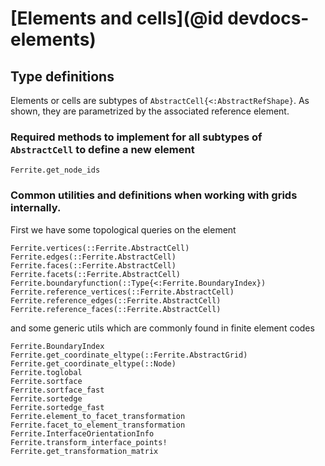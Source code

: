 # [Elements and cells](@id devdocs-elements)

## Type definitions

Elements or cells are subtypes of `AbstractCell{<:AbstractRefShape}`. As shown, they are parametrized
by the associated reference element.

### Required methods to implement for all subtypes of `AbstractCell` to define a new element

```@docs
Ferrite.get_node_ids
```

### Common utilities and definitions when working with grids internally.

First we have some topological queries on the element

```@docs
Ferrite.vertices(::Ferrite.AbstractCell)
Ferrite.edges(::Ferrite.AbstractCell)
Ferrite.faces(::Ferrite.AbstractCell)
Ferrite.facets(::Ferrite.AbstractCell)
Ferrite.boundaryfunction(::Type{<:Ferrite.BoundaryIndex})
Ferrite.reference_vertices(::Ferrite.AbstractCell)
Ferrite.reference_edges(::Ferrite.AbstractCell)
Ferrite.reference_faces(::Ferrite.AbstractCell)
```

and some generic utils which are commonly found in finite element codes

```@docs
Ferrite.BoundaryIndex
Ferrite.get_coordinate_eltype(::Ferrite.AbstractGrid)
Ferrite.get_coordinate_eltype(::Node)
Ferrite.toglobal
Ferrite.sortface
Ferrite.sortface_fast
Ferrite.sortedge
Ferrite.sortedge_fast
Ferrite.element_to_facet_transformation
Ferrite.facet_to_element_transformation
Ferrite.InterfaceOrientationInfo
Ferrite.transform_interface_points!
Ferrite.get_transformation_matrix
```
